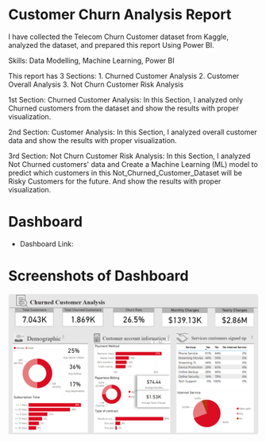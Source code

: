 # Customer Churn Analysis Report
I have collected the Telecom Churn Customer dataset from Kaggle, analyzed the dataset, and prepared this report Using Power BI.

Skills: Data Modelling, Machine Learning, Power BI

This report has 3 Sections: 1. Churned Customer Analysis 2. Customer Overall Analysis 3. Not Churn Customer Risk Analysis

1st Section: Churned Customer Analysis: In this Section, I analyzed only Churned customers from the dataset and show the results with proper visualization.

2nd Section: Customer Analysis: In this Section, I analyzed overall customer data and show the results with proper visualization.

3rd Section: Not Churn Customer Risk Analysis: In this Section, I analyzed Not Churned customers' data and Create a Machine Learning (ML) model to predict which customers in this Not_Churned_Customer_Dataset will be Risky Customers for the future. And show the results with proper visualization.

# Dashboard
- Dashboard Link:
# Screenshots of Dashboard
![Customer Analysis](https://github.com/meghasolanki008/Customer-Churn-Analysis/blob/main/Churned%20Customers.png)

